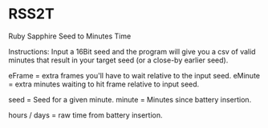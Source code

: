 RSS2T
=====

Ruby Sapphire Seed to Minutes Time

Instructions: 
Input a 16Bit seed and the program will give you a csv of valid minutes that result in your target seed (or a close-by earlier seed).

eFrame = extra frames you'll have to wait relative to the input seed.
eMinute = extra minutes waiting to hit frame relative to input seed.

seed = Seed for a given minute.
minute = Minutes since battery insertion.

hours / days = raw time from battery insertion.
